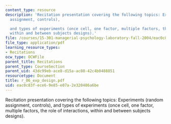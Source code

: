```yaml
---
content_type: resource
description: 'Recitation presentation covering the following topics: Experiments (random
  assignment, controls),

  and types of experiments (once cell, one factor, multiple factors, the role of interactions,
  within and between subjects designs).'
file: /courses/15-301-managerial-psychology-laboratory-fall-2004/eac0c83fece69e85e07a2e320486a6be_r_06_exp_design.pdf
file_type: application/pdf
learning_resource_types:
- Recitations
ocw_type: OCWFile
parent_title: Recitations
parent_type: CourseSection
parent_uid: 43dc99eb-ace8-d15a-ac08-42c4b0488851
resourcetype: Document
title: r_06_exp_design.pdf
uid: eac0c83f-ece6-9e85-e07a-2e320486a6be
---
```

Recitation presentation covering the following topics: Experiments (random assignment, controls),
and types of experiments (once cell, one factor, multiple factors, the role of interactions, within and between subjects designs).

